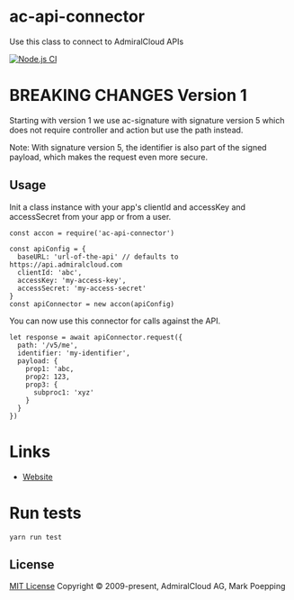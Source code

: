 # ac-api-connector
Use this class to connect to AdmiralCloud APIs

[![Node.js CI](https://github.com/AdmiralCloud/ac-api-connector/actions/workflows/node.js.yml/badge.svg)](https://github.com/AdmiralCloud/ac-api-connector/actions/workflows/node.js.yml)

# BREAKING CHANGES Version 1
Starting with version 1 we use ac-signature with signature version 5 which does not require controller and action but use the path instead.

Note: With signature version 5, the identifier is also part of the signed payload, which makes the request even more secure.


## Usage
Init a class instance with your app's clientId and accessKey and accessSecret from your app or from a user.

```
const accon = require('ac-api-connector')

const apiConfig = {
  baseURL: 'url-of-the-api' // defaults to https://api.admiralcloud.com
  clientId: 'abc',
  accessKey: 'my-access-key',
  accessSecret: 'my-access-secret'
}
const apiConnector = new accon(apiConfig)
```

You can now use this connector for calls against the API.
```
let response = await apiConnector.request({ 
  path: '/v5/me',
  identifier: 'my-identifier',
  payload: {
    prop1: 'abc,
    prop2: 123,
    prop3: {
      subproc1: 'xyz'
    }
  }
})
```




# Links
- [Website](https://www.admiralcloud.com/)

# Run tests
```
yarn run test
```

## License

[MIT License](https://opensource.org/licenses/MIT) Copyright © 2009-present, AdmiralCloud AG, Mark Poepping